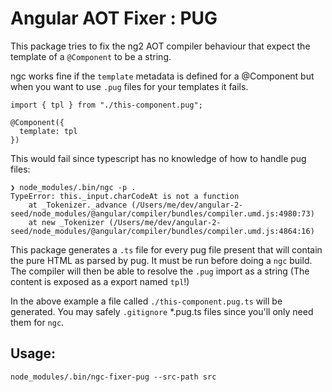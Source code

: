 Angular AOT Fixer : PUG
=======================

This package tries to fix the ng2 AOT compiler behaviour that expect the template of a `@Component` to be a string.


ngc works fine if the `template` metadata is defined for a @Component but when you want to use `.pug` files for your templates
it fails.

```
import { tpl } from "./this-component.pug";

@Component({
  template: tpl
})
```

This would fail since typescript has no knowledge of how to handle pug files:
```
❯ node_modules/.bin/ngc -p .
TypeError: this._input.charCodeAt is not a function
    at _Tokenizer._advance (/Users/me/dev/angular-2-seed/node_modules/@angular/compiler/bundles/compiler.umd.js:4980:73)
    at new _Tokenizer (/Users/me/dev/angular-2-seed/node_modules/@angular/compiler/bundles/compiler.umd.js:4864:16)
```

This package generates a `.ts` file for every pug file present that will contain the pure HTML as parsed by pug. 
It must be run before doing a `ngc` build.
The compiler will then be able to resolve the `.pug` import as a string (The content is exposed as a export named `tpl`!)

In the above example a file called `./this-component.pug.ts` will be generated. 
You may safely `.gitignore` *.pug.ts files since you'll only need them for `ngc`.

Usage:
------
```
node_modules/.bin/ngc-fixer-pug --src-path src
```
